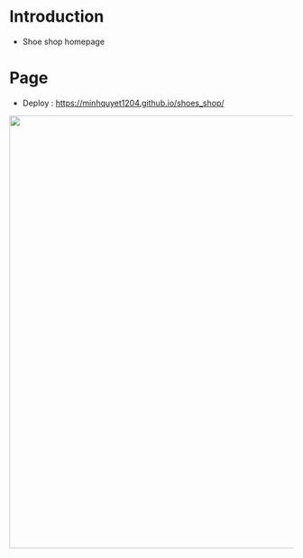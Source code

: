 # Introduction

- Shoe shop homepage

# Page

- Deploy : https://minhquyet1204.github.io/shoes_shop/

<img width="768" alt="" src="https://ik.imagekit.io/120499/shoe.png?updatedAt=1680594516631">
